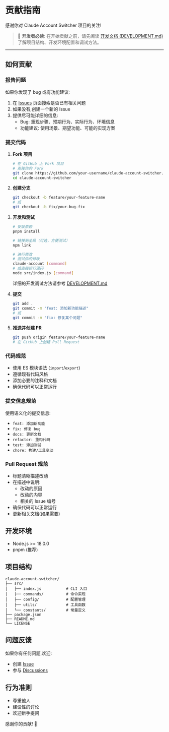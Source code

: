 # 贡献指南

感谢你对 Claude Account Switcher 项目的关注!

> 📖 **开发者必读**: 在开始贡献之前，请先阅读 [开发文档 (DEVELOPMENT.md)](DEVELOPMENT.md) 了解项目结构、开发环境配置和调试方法。

---

## 如何贡献

### 报告问题

如果你发现了 bug 或有功能建议:

1. 在 [Issues](https://github.com/156554395/claude-account-switcher/issues) 页面搜索是否已有相关问题
2. 如果没有,创建一个新的 Issue
3. 提供尽可能详细的信息:
   - Bug: 重现步骤、预期行为、实际行为、环境信息
   - 功能建议: 使用场景、期望功能、可能的实现方案

### 提交代码

1. **Fork 项目**
   ```bash
   # 在 GitHub 上 Fork 项目
   # 克隆你的 Fork
   git clone https://github.com/your-username/claude-account-switcher.git
   cd claude-account-switcher
   ```

2. **创建分支**
   ```bash
   git checkout -b feature/your-feature-name
   # 或
   git checkout -b fix/your-bug-fix
   ```

3. **开发和测试**
   ```bash
   # 安装依赖
   pnpm install

   # 链接到全局（可选，方便测试）
   npm link

   # 进行修改
   # 测试你的修改
   claude-account [command]
   # 或直接运行源码
   node src/index.js [command]
   ```

   详细的开发调试方法请参考 [DEVELOPMENT.md](DEVELOPMENT.md)

4. **提交**
   ```bash
   git add .
   git commit -m "feat: 添加新功能描述"
   # 或
   git commit -m "fix: 修复某个问题"
   ```

5. **推送并创建 PR**
   ```bash
   git push origin feature/your-feature-name
   # 在 GitHub 上创建 Pull Request
   ```

### 代码规范

- 使用 ES 模块语法 (`import`/`export`)
- 遵循现有代码风格
- 添加必要的注释和文档
- 确保代码可以正常运行

### 提交信息规范

使用语义化的提交信息:

- `feat: 添加新功能`
- `fix: 修复 bug`
- `docs: 更新文档`
- `refactor: 重构代码`
- `test: 添加测试`
- `chore: 构建/工具变动`

### Pull Request 规范

- 标题清晰描述改动
- 在描述中说明:
  - 改动的原因
  - 改动的内容
  - 相关的 Issue 编号
- 确保代码可以正常运行
- 更新相关文档(如果需要)

## 开发环境

- Node.js >= 18.0.0
- pnpm (推荐)

## 项目结构

```
claude-account-switcher/
├── src/
│   ├── index.js           # CLI 入口
│   ├── commands/          # 命令实现
│   ├── config/            # 配置管理
│   ├── utils/             # 工具函数
│   └── constants/         # 常量定义
├── package.json
├── README.md
└── LICENSE
```

## 问题反馈

如果你有任何问题,欢迎:

- 创建 [Issue](https://github.com/156554395/claude-account-switcher/issues)
- 参与 [Discussions](https://github.com/156554395/claude-account-switcher/discussions)

## 行为准则

- 尊重他人
- 建设性的讨论
- 欢迎新手提问

感谢你的贡献! 🎉
